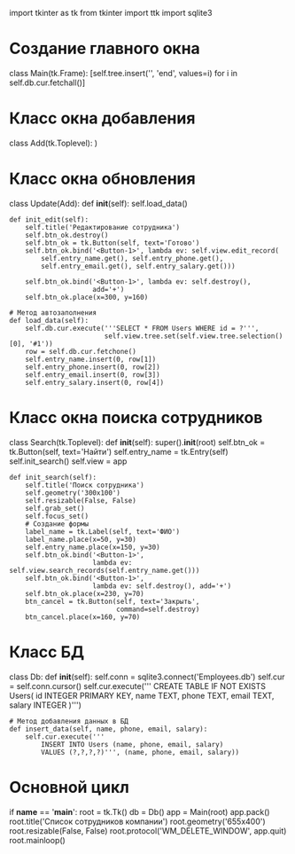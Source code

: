 import tkinter as tk
from tkinter import ttk
import sqlite3


# Создание главного окна
class Main(tk.Frame):
        [self.tree.insert('', 'end', values=i) for i in self.db.cur.fetchall()]


# Класс окна добавления
class Add(tk.Toplevel):
        )


# Класс окна обновления
class Update(Add):
    def __init__(self):
        self.load_data()

    def init_edit(self):
        self.title('Редактирование сотрудника')
        self.btn_ok.destroy()
        self.btn_ok = tk.Button(self, text='Готово')
        self.btn_ok.bind('<Button-1>', lambda ev: self.view.edit_record(
            self.entry_name.get(), self.entry_phone.get(),
            self.entry_email.get(), self.entry_salary.get()))

        self.btn_ok.bind('<Button-1>', lambda ev: self.destroy(),
                         add='+')
        self.btn_ok.place(x=300, y=160)

    # Метод автозаполнения
    def load_data(self):
        self.db.cur.execute('''SELECT * FROM Users WHERE id = ?''',
                            self.view.tree.set(self.view.tree.selection()[0], '#1'))
        row = self.db.cur.fetchone()
        self.entry_name.insert(0, row[1])
        self.entry_phone.insert(0, row[2])
        self.entry_email.insert(0, row[3])
        self.entry_salary.insert(0, row[4])


# Класс окна поиска сотрудников
class Search(tk.Toplevel):
    def __init__(self):
        super().__init__(root)
        self.btn_ok = tk.Button(self, text='Найти')
        self.entry_name = tk.Entry(self)
        self.init_search()
        self.view = app

    def init_search(self):
        self.title('Поиск сотрудника')
        self.geometry('300x100')
        self.resizable(False, False)
        self.grab_set()
        self.focus_set()
        # Создание формы
        label_name = tk.Label(self, text='ФИО')
        label_name.place(x=50, y=30)
        self.entry_name.place(x=150, y=30)
        self.btn_ok.bind('<Button-1>',
                         lambda ev: self.view.search_records(self.entry_name.get()))
        self.btn_ok.bind('<Button-1>',
                         lambda ev: self.destroy(), add='+')
        self.btn_ok.place(x=230, y=70)
        btn_cancel = tk.Button(self, text='Закрыть',
                               command=self.destroy)
        btn_cancel.place(x=160, y=70)


# Класс БД
class Db:
    def __init__(self):
        self.conn = sqlite3.connect('Employees.db')
        self.cur = self.conn.cursor()
        self.cur.execute('''
                CREATE TABLE IF NOT EXISTS Users(
                        id INTEGER PRIMARY KEY,
                        name TEXT,
                        phone TEXT,
                        email TEXT,
                        salary INTEGER
                        )''')

    # Метод добавления данных в БД
    def insert_data(self, name, phone, email, salary):
        self.cur.execute('''
            INSERT INTO Users (name, phone, email, salary) 
            VALUES (?,?,?,?)''', (name, phone, email, salary))


# Основной цикл
if __name__ == '__main__':
    root = tk.Tk()
    db = Db()
    app = Main(root)
    app.pack()
    root.title('Список сотрудников компании')
    root.geometry('655x400')
    root.resizable(False, False)
    root.protocol('WM_DELETE_WINDOW', app.quit)
    root.mainloop()
